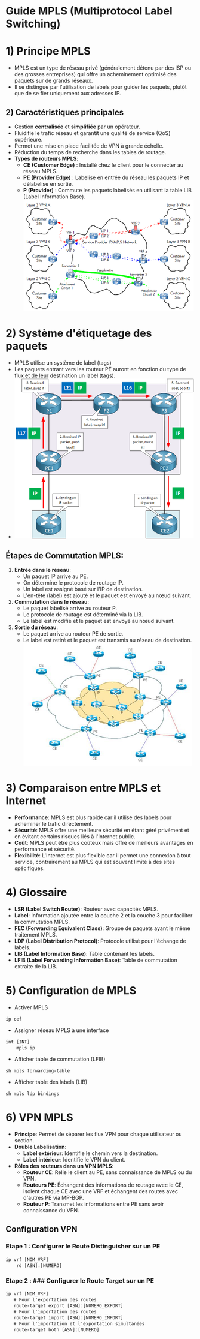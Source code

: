 # **Guide MPLS (Multiprotocol Label Switching)**

# **1) Principe MPLS**
- MPLS est un type de réseau privé (généralement détenu par des ISP ou des grosses entreprises) qui offre un acheminement optimisé des paquets sur de grands réseaux.
- Il se distingue par l'utilisation de labels pour guider les paquets, plutôt que de se fier uniquement aux adresses IP.
## 2) Caractéristiques principales
- Gestion **centralisée** et **simplifiée** par un opérateur.
- Fluidifie le trafic réseau et garantit une qualité de service (QoS) supérieure.
- Permet une mise en place facilitée de VPN à grande échelle.
- Réduction du temps de recherche dans les tables de routage.
- **Types de routeurs MPLS**:
    - **CE (Customer Edge)** : Installé chez le client pour le connecter au réseau MPLS.
    - **PE (Provider Edge)** : Labelise en entrée du réseau les paquets IP et délabelise en sortie.
    - **P (Provider)** : Commute les paquets labelisés en utilisant la table LIB (Label Information Base).
![MPLS1.png](https://github.com/egoMasa/Illustrations/blob/main/Illustrations/MPLS1.png)
# **2) Système d'étiquetage des paquets**

* MPLS utilise un système de label (tags) 
* Les paquets entrant vers les routeur PE auront en fonction du type de flux et de leur destination un label (tags).
* ![MPLS3.png](https://github.com/egoMasa/Illustrations/blob/main/Illustrations/MPLS3.png)
## **Étapes de Commutation MPLS**:

1. **Entrée dans le réseau**:
    - Un paquet IP arrive au PE.
    - On détermine le protocole de routage IP.
    - Un label est assigné basé sur l'IP de destination.
    - L'en-tête (label) est ajouté et le paquet est envoyé au nœud suivant.
2. **Commutation dans le réseau**:
    - Le paquet labelisé arrive au routeur P.
    - Le protocole de routage est déterminé via la LIB.
    - Le label est modifié et le paquet est envoyé au nœud suivant.
3. **Sortie du réseau**:
    - Le paquet arrive au routeur PE de sortie.
    - Le label est retiré et le paquet est transmis au réseau de destination.
![MPLS2.png](https://github.com/egoMasa/Illustrations/blob/main/Illustrations/MPLS2.png)
# **3) Comparaison entre MPLS et Internet**

- **Performance**: MPLS est plus rapide car il utilise des labels pour acheminer le trafic directement.
- **Sécurité**: MPLS offre une meilleure sécurité en étant géré privément et en évitant certains risques liés à l'Internet public.
- **Coût**: MPLS peut être plus coûteux mais offre de meilleurs avantages en performance et sécurité.
- **Flexibilité**: L'Internet est plus flexible car il permet une connexion à tout service, contrairement au MPLS qui est souvent limité à des sites spécifiques.

# **4) Glossaire**

- **LSR (Label Switch Router)**: Routeur avec capacités MPLS.
- **Label**: Information ajoutée entre la couche 2 et la couche 3 pour faciliter la commutation MPLS.
- **FEC (Forwarding Equivalent Class)**: Groupe de paquets ayant le même traitement MPLS.
- **LDP (Label Distribution Protocol)**: Protocole utilisé pour l'échange de labels.
- **LIB (Label Information Base)**: Table contenant les labels.
- **LFIB (Label Forwarding Information Base)**: Table de commutation extraite de la LIB.

# 5) Configuration de MPLS
* Activer MPLS
```
ip cef
```
* Assigner réseau MPLS à une interface
```
int [INT]
	mpls ip
```
* Afficher table de commutation (LFIB)
```
sh mpls forwarding-table
```
* Afficher table des labels (LIB)
```
sh mpls ldp bindings
```

# **6) VPN MPLS**

- **Principe**: Permet de séparer les flux VPN pour chaque utilisateur ou section.
- **Double Labelisation**:
    - **Label extérieur**: Identifie le chemin vers la destination.
    - **Label intérieur**: Identifie le VPN du client.
- **Rôles des routeurs dans un VPN MPLS**:
    - **Routeur CE**: Relie le client au PE, sans connaissance de MPLS ou du VPN.
    - **Routeurs PE**: Échangent des informations de routage avec le CE, isolent chaque CE avec une VRF et échangent des routes avec d'autres PE via MP-BGP.
    - **Routeur P**: Transmet les informations entre PE sans avoir connaissance du VPN.

## Configuration VPN

### Etape 1 : Configurer le Route Distinguisher sur un PE
```
ip vrf [NOM_VRF] 
	rd [ASN]:[NUMERO]
```
### Etape 2 : ### Configurer le Route Target sur un PE
```
ip vrf [NOM_VRF]
   # Pour l'exportation des routes
   route-target export [ASN]:[NUMERO_EXPORT]
   # Pour l'importation des routes
   route-target import [ASN]:[NUMERO_IMPORT]
   # Pour l'importation et l'exportation simultanées
   route-target both [ASN]:[NUMERO]
```